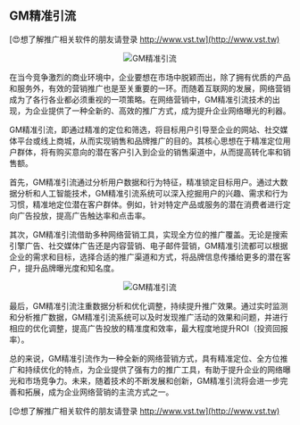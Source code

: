 ## **GM精准引流**

[😍想了解推广相关软件的朋友请登录 http://www.vst.tw](http://www.vst.tw)

 <center><img src="https://vst.tw/MP4/tuiguang/png/1.png" alt="GM精准引流"></center>

在当今竞争激烈的商业环境中，企业要想在市场中脱颖而出，除了拥有优质的产品和服务外，有效的营销推广也是至关重要的一环。而随着互联网的发展，网络营销成为了各行各业都必须重视的一项策略。在网络营销中，GM精准引流技术的出现，为企业提供了一种全新的、高效的推广方式，成为提升企业网络曝光的利器。

GM精准引流，即通过精准的定位和筛选，将目标用户引导至企业的网站、社交媒体平台或线上商城，从而实现销售和品牌推广的目的。其核心思想在于精准定位用户群体，将有购买意向的潜在客户引入到企业的销售渠道中，从而提高转化率和销售额。

首先，GM精准引流通过分析用户数据和行为特征，精准锁定目标用户。通过大数据分析和人工智能技术，GM精准引流系统可以深入挖掘用户的兴趣、需求和行为习惯，精准地定位潜在客户群体。例如，针对特定产品或服务的潜在消费者进行定向广告投放，提高广告触达率和点击率。

其次，GM精准引流借助多种网络营销工具，实现全方位的推广覆盖。无论是搜索引擎广告、社交媒体广告还是内容营销、电子邮件营销，GM精准引流都可以根据企业的需求和目标，选择合适的推广渠道和方式，将品牌信息传播给更多的潜在客户，提升品牌曝光度和知名度。

 <center><img src="https://vst.tw/MP4/tuiguang/png/1.png" alt="GM精准引流"></center>

最后，GM精准引流注重数据分析和优化调整，持续提升推广效果。通过实时监测和分析推广数据，GM精准引流系统可以及时发现推广活动的效果和问题，并进行相应的优化调整，提高广告投放的精准度和效率，最大程度地提升ROI（投资回报率）。

总的来说，GM精准引流作为一种全新的网络营销方式，具有精准定位、全方位推广和持续优化的特点，为企业提供了强有力的推广工具，有助于提升企业的网络曝光和市场竞争力。未来，随着技术的不断发展和创新，GM精准引流将会进一步完善和拓展，成为企业网络营销的主流方式之一。

[😍想了解推广相关软件的朋友请登录 http://www.vst.tw](http://www.vst.tw)



